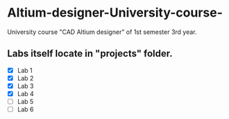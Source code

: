 # Altium-designer-University-course-
University course "CAD Altium designer" of 1st semester 3rd year.
## Labs itself locate in "projects" folder.
- [x] Lab 1
- [x] Lab 2
- [x] Lab 3
- [x] Lab 4
- [ ] Lab 5
- [ ] Lab 6